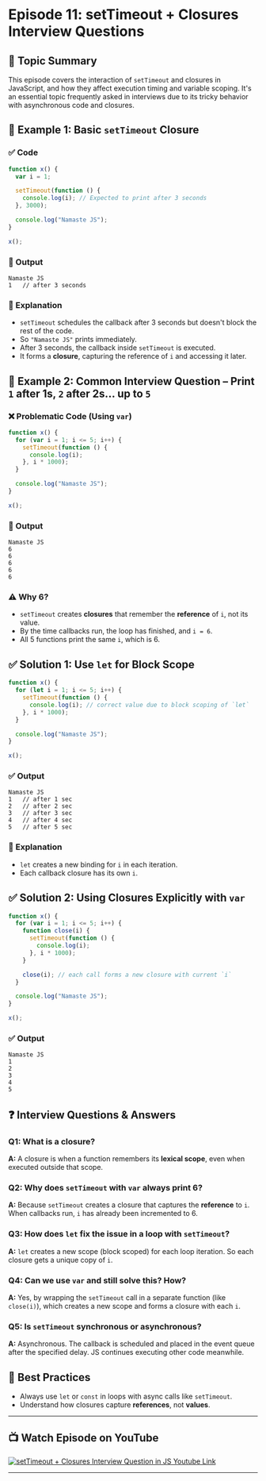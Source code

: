 # Episode 11: setTimeout + Closures Interview Questions

## 🧠 Topic Summary

This episode covers the interaction of `setTimeout` and closures in JavaScript, and how they affect execution timing and variable scoping. It's an essential topic frequently asked in interviews due to its tricky behavior with asynchronous code and closures.

## 🧪 Example 1: Basic `setTimeout` Closure

### ✅ Code

```js
function x() {
  var i = 1;

  setTimeout(function () {
    console.log(i); // Expected to print after 3 seconds
  }, 3000);

  console.log("Namaste JS");
}

x();
```

### 🧾 Output

```
Namaste JS
1   // after 3 seconds
```

### 🧠 Explanation

- `setTimeout` schedules the callback after 3 seconds but doesn't block the rest of the code.
- So `"Namaste JS"` prints immediately.
- After 3 seconds, the callback inside `setTimeout` is executed.
- It forms a **closure**, capturing the reference of `i` and accessing it later.

## 🤯 Example 2: Common Interview Question – Print `1` after 1s, `2` after 2s… up to `5`

### ❌ Problematic Code (Using `var`)

```js
function x() {
  for (var i = 1; i <= 5; i++) {
    setTimeout(function () {
      console.log(i);
    }, i * 1000);
  }

  console.log("Namaste JS");
}

x();
```

### 🧾 Output

```
Namaste JS
6
6
6
6
6
```

### ⚠️ Why 6?

- `setTimeout` creates **closures** that remember the **reference** of `i`, not its value.
- By the time callbacks run, the loop has finished, and `i = 6`.
- All 5 functions print the same `i`, which is 6.

## ✅ Solution 1: Use `let` for Block Scope

```js
function x() {
  for (let i = 1; i <= 5; i++) {
    setTimeout(function () {
      console.log(i); // correct value due to block scoping of `let`
    }, i * 1000);
  }

  console.log("Namaste JS");
}

x();
```

### ✅ Output

```
Namaste JS
1   // after 1 sec
2   // after 2 sec
3   // after 3 sec
4   // after 4 sec
5   // after 5 sec
```

### 🧠 Explanation

- `let` creates a new binding for `i` in each iteration.
- Each callback closure has its own `i`.

## ✅ Solution 2: Using Closures Explicitly with `var`

```js
function x() {
  for (var i = 1; i <= 5; i++) {
    function close(i) {
      setTimeout(function () {
        console.log(i);
      }, i * 1000);
    }

    close(i); // each call forms a new closure with current `i`
  }

  console.log("Namaste JS");
}

x();
```

### ✅ Output

```
Namaste JS
1
2
3
4
5
```

## ❓ Interview Questions & Answers

### Q1: What is a closure?

**A:** A closure is when a function remembers its **lexical scope**, even when executed outside that scope.

### Q2: Why does `setTimeout` with `var` always print 6?

**A:** Because `setTimeout` creates a closure that captures the **reference** to `i`. When callbacks run, `i` has already been incremented to 6.

### Q3: How does `let` fix the issue in a loop with `setTimeout`?

**A:** `let` creates a new scope (block scoped) for each loop iteration. So each closure gets a unique copy of `i`.

### Q4: Can we use `var` and still solve this? How?

**A:** Yes, by wrapping the `setTimeout` call in a separate function (like `close(i)`), which creates a new scope and forms a closure with each `i`.

### Q5: Is `setTimeout` synchronous or asynchronous?

**A:** Asynchronous. The callback is scheduled and placed in the event queue after the specified delay. JS continues executing other code meanwhile.

## 🧼 Best Practices

- Always use `let` or `const` in loops with async calls like `setTimeout`.
- Understand how closures capture **references**, not **values**.

---

## 📺 Watch Episode on YouTube

<a href="https://www.youtube.com/watch?v=eBTBG4nda2A&ab_channel=AkshaySaini" target="_blank"><img src="https://img.youtube.com/vi/eBTBG4nda2A/0.jpg" 
alt="setTimeout + Closures Interview Question in JS Youtube Link"/></a>

---